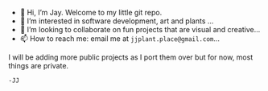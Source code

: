 - 👋 Hi, I’m Jay. Welcome to my little git repo. 
- 👀 I’m interested in software development, art and plants ...
- 💞️ I’m looking to collaborate on fun projects that are visual and creative...
- 📫 How to reach me: email me at ```jjplant.place@gmail.com```...

I will be adding more public projects as I port them over but for now, most things are private. 

```-JJ```
<!---
jjplant/jjplant is a ✨ special ✨ repository because its `README.md` (this file) appears on your GitHub profile.
You can click the Preview link to take a look at your changes.
--->
